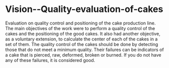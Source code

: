 # Vision--Quality-evaluation-of-cakes

Evaluation on quality control and positioning of the cake production line.
The main objectives of the work were to perform a quality control of the cakes and the positioning of the good cakes. It also had another objective, as a voluntary extension, to calculate the center of each of the cakes in a set of them.
The quality control of the cakes should be done by detecting those that do not meet a minimum quality. Their failures can be indicators of a cake that is pierced, raw, deformed, broken or burned. If you do not have any of these failures, it is considered good.
